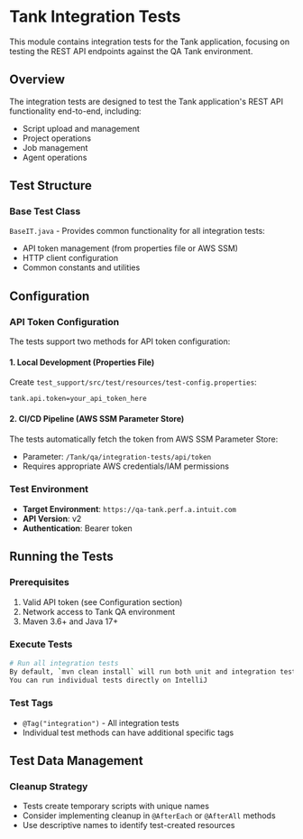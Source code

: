 # Tank Integration Tests

This module contains integration tests for the Tank application, focusing on testing the REST API endpoints against the QA Tank environment.

## Overview

The integration tests are designed to test the Tank application's REST API functionality end-to-end, including:

- Script upload and management
- Project operations
- Job management
- Agent operations

## Test Structure

### Base Test Class

`BaseIT.java` - Provides common functionality for all integration tests:
- API token management (from properties file or AWS SSM)
- HTTP client configuration
- Common constants and utilities

## Configuration

### API Token Configuration

The tests support two methods for API token configuration:

#### 1. Local Development (Properties File)
Create `test_support/src/test/resources/test-config.properties`:
```properties
tank.api.token=your_api_token_here
```

#### 2. CI/CD Pipeline (AWS SSM Parameter Store)
The tests automatically fetch the token from AWS SSM Parameter Store:
- Parameter: `/Tank/qa/integration-tests/api/token`
- Requires appropriate AWS credentials/IAM permissions

### Test Environment

- **Target Environment**: `https://qa-tank.perf.a.intuit.com`
- **API Version**: v2
- **Authentication**: Bearer token

## Running the Tests

### Prerequisites
1. Valid API token (see Configuration section)
2. Network access to Tank QA environment
3. Maven 3.6+ and Java 17+

### Execute Tests

```bash
# Run all integration tests
By default, `mvn clean install` will run both unit and integration tests.
You can run individual tests directly on IntelliJ
```

### Test Tags
- `@Tag("integration")` - All integration tests
- Individual test methods can have additional specific tags

## Test Data Management

### Cleanup Strategy
- Tests create temporary scripts with unique names
- Consider implementing cleanup in `@AfterEach` or `@AfterAll` methods
- Use descriptive names to identify test-created resources
